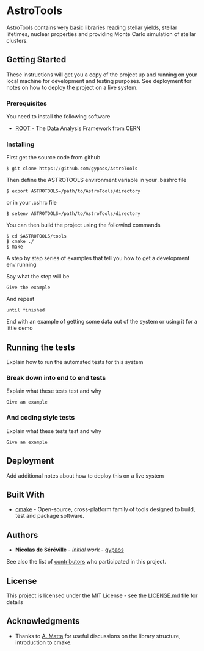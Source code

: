 # AstroTools 

AstroTools contains very basic libraries reading stellar yields, stellar lifetimes, nuclear properties and providing Monte Carlo simulation of stellar clusters.

## Getting Started

These instructions will get you a copy of the project up and running on your local machine for development and testing purposes. See deployment for notes on how to deploy the project on a live system.

### Prerequisites

You need to install the following software
* [ROOT](https://root.cern.ch/) - The Data Analysis Framework from CERN

### Installing

First get the source code from github
```
$ git clone https://github.com/gypaos/AstroTools
```

Then define the ASTROTOOLS environment variable in your .bashrc file
```
$ export ASTROTOOLS=/path/to/AstroTools/directory
```
or in your .cshrc file
```
$ setenv ASTROTOOLS=/path/to/AstroTools/directory
```

You can then build the project using the followind commands
```
$ cd $ASTROTOOLS/tools
$ cmake ./
$ make
```


A step by step series of examples that tell you how to get a development env running

Say what the step will be

```
Give the example
```

And repeat

```
until finished
```

End with an example of getting some data out of the system or using it for a little demo

## Running the tests

Explain how to run the automated tests for this system

### Break down into end to end tests

Explain what these tests test and why

```
Give an example
```

### And coding style tests

Explain what these tests test and why

```
Give an example
```

## Deployment

Add additional notes about how to deploy this on a live system

## Built With

* [cmake](https://cmake.org/) - Open-source, cross-platform family of tools designed to build, test and package software.

## Authors

* **Nicolas de Séréville** - *Initial work* - [gypaos](https://github.com/gypaos)

See also the list of [contributors](https://github.com/your/project/contributors) who participated in this project.

## License

This project is licensed under the MIT License - see the [LICENSE.md](LICENSE.md) file for details

## Acknowledgments

* Thanks to [A. Matta](https://github.com/adrien-matta/) for useful discussions on the library structure, introduction to cmake.

